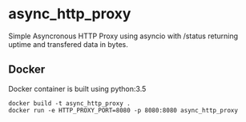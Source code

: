 # async_http_proxy

Simple Asyncronous HTTP Proxy using asyncio with /status returning uptime and transfered data in bytes.

## Docker

Docker container is built using python:3.5

```
docker build -t async_http_proxy .
docker run -e HTTP_PROXY_PORT=8080 -p 8080:8080 async_http_proxy
```

